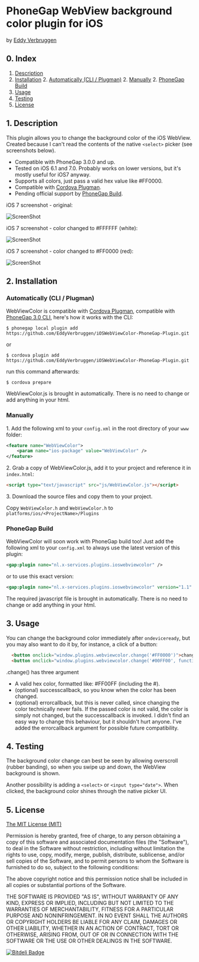 # PhoneGap WebView background color plugin for iOS

by [Eddy Verbruggen](http://www.x-services.nl)

## 0. Index

1. [Description](https://github.com/EddyVerbruggen/iOSWebViewColor-PhoneGap-Plugin#1-description)
2. [Installation](https://github.com/EddyVerbruggen/iOSWebViewColor-PhoneGap-Plugin#2-installation)
	2. [Automatically (CLI / Plugman)](https://github.com/EddyVerbruggen/iOSWebViewColor-PhoneGap-Plugin#automatically-cli--plugman)
	2. [Manually](https://github.com/EddyVerbruggen/iOSWebViewColor-PhoneGap-Plugin#manually)
	2. [PhoneGap Build](https://github.com/EddyVerbruggen/iOSWebViewColor-PhoneGap-Plugin#phonegap-build)
3. [Usage](https://github.com/EddyVerbruggen/iOSWebViewColor-PhoneGap-Plugin#3-usage)
4. [Testing](https://github.com/EddyVerbruggen/iOSWebViewColor-PhoneGap-Plugin#4-testing)
5. [License](https://github.com/EddyVerbruggen/iOSWebViewColor-PhoneGap-Plugin#5-license)

## 1. Description

This plugin allows you to change the background color of the iOS WebView.
Created because I can't read the contents of the native `<select>` picker (see screenshots below).

* Compatible with PhoneGap 3.0.0 and up.
* Tested on iOS 6.1 and 7.0. Probably works on lower versions, but it's mostly useful for iOS7 anyway.
* Supports all colors, just pass a valid hex value like #FF0000.
* Compatible with [Cordova Plugman](https://github.com/apache/cordova-plugman).
* Pending official support by [PhoneGap Build](https://build.phonegap.com/plugins).

iOS 7 screenshot - original:

![ScreenShot](https://raw.github.com/EddyVerbruggen/iOSWebViewColor-PhoneGap-Plugin/master/screenshots/original.png)

iOS 7 screenshot - color changed to #FFFFFF (white):

![ScreenShot](https://raw.github.com/EddyVerbruggen/iOSWebViewColor-PhoneGap-Plugin/master/screenshots/changed-white.png)

iOS 7 screenshot - color changed to #FF0000 (red):

![ScreenShot](https://raw.github.com/EddyVerbruggen/iOSWebViewColor-PhoneGap-Plugin/master/screenshots/changed-red.png)

## 2. Installation

### Automatically (CLI / Plugman)
WebViewColor is compatible with [Cordova Plugman](https://github.com/apache/cordova-plugman), compatible with [PhoneGap 3.0 CLI](http://docs.phonegap.com/en/3.0.0/guide_cli_index.md.html#The%20Command-line%20Interface_add_features), here's how it works with the CLI:

```
$ phonegap local plugin add https://github.com/EddyVerbruggen/iOSWebViewColor-PhoneGap-Plugin.git
```
or
```
$ cordova plugin add https://github.com/EddyVerbruggen/iOSWebViewColor-PhoneGap-Plugin.git
```
run this command afterwards:
```
$ cordova prepare
```

WebViewColor.js is brought in automatically. There is no need to change or add anything in your html.

### Manually

1\. Add the following xml to your `config.xml` in the root directory of your `www` folder:
```xml
<feature name="WebViewColor">
	<param name="ios-package" value="WebViewColor" />
</feature>
```

2\. Grab a copy of WebViewColor.js, add it to your project and reference it in `index.html`:
```html
<script type="text/javascript" src="js/WebViewColor.js"></script>
```

3\. Download the source files and copy them to your project.

Copy `WebViewColor.h` and `WebViewColor.h` to `platforms/ios/<ProjectName>/Plugins`

### PhoneGap Build

WebViewColor will soon work with PhoneGap build too!
Just add the following xml to your `config.xml` to always use the latest version of this plugin:
```xml
<gap:plugin name="nl.x-services.plugins.ioswebviewcolor" />
```
or to use this exact version:
```xml
<gap:plugin name="nl.x-services.plugins.ioswebviewcolor" version="1.1" />
```

The required javascript file is brought in automatically. There is no need to change or add anything in your html.


## 3. Usage
You can change the background color immediately after `ondeviceready`, but you may also want to do it by, for instance, a click of a button:
```html
  <button onclick="window.plugins.webviewcolor.change('#FF0000')">change to #FF0000</button>
  <button onclick="window.plugins.webviewcolor.change('#00FF00', function(){alert('color was changed!')}">change to #00FF00</button>
```
.change() has three argument
* A valid hex color, formatted like: #FF00FF (including the #).
* (optional) successcallback, so you know when the color has been changed.
* (optional) errorcallback, but this is never called, since changing the color technically never fails. If the passed color is not valid, the color is simply not changed, but the successcallback is invoked. I didn't find an easy way to change this behaviour, but it shouldn't hurt anyone. I've added the errorcallback argument for possible future compatibility.


## 4. Testing
The background color change can best be seen by allowing overscroll (rubber banding), so when you swipe up and down, the WebView background is shown.

Another possibility is adding a `<select>` or `<input type="date">`.
When clicked, the background color shines through the native picker UI.


## 5. License

[The MIT License (MIT)](http://www.opensource.org/licenses/mit-license.html)

Permission is hereby granted, free of charge, to any person obtaining a copy
of this software and associated documentation files (the "Software"), to deal
in the Software without restriction, including without limitation the rights
to use, copy, modify, merge, publish, distribute, sublicense, and/or sell
copies of the Software, and to permit persons to whom the Software is
furnished to do so, subject to the following conditions:

The above copyright notice and this permission notice shall be included in
all copies or substantial portions of the Software.

THE SOFTWARE IS PROVIDED "AS IS", WITHOUT WARRANTY OF ANY KIND, EXPRESS OR
IMPLIED, INCLUDING BUT NOT LIMITED TO THE WARRANTIES OF MERCHANTABILITY,
FITNESS FOR A PARTICULAR PURPOSE AND NONINFRINGEMENT. IN NO EVENT SHALL THE
AUTHORS OR COPYRIGHT HOLDERS BE LIABLE FOR ANY CLAIM, DAMAGES OR OTHER
LIABILITY, WHETHER IN AN ACTION OF CONTRACT, TORT OR OTHERWISE, ARISING FROM,
OUT OF OR IN CONNECTION WITH THE SOFTWARE OR THE USE OR OTHER DEALINGS IN
THE SOFTWARE.


[![Bitdeli Badge](https://d2weczhvl823v0.cloudfront.net/EddyVerbruggen/iOSWebViewColor-PhoneGap-Plugin/trend.png)](https://bitdeli.com/free "Bitdeli Badge")

